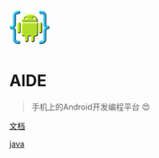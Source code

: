 ![logo](_media/icon.png)

# AIDE

> 手机上的Android开发编程平台 😍

[文档](README)

[java](https://github.com/DuGuQiuBai/Java)

